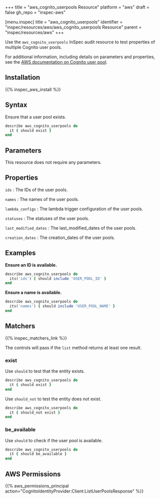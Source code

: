 +++
title = "aws_cognito_userpools Resource"
platform = "aws"
draft = false
gh_repo = "inspec-aws"

[menu.inspec]
title = "aws_cognito_userpools"
identifier = "inspec/resources/aws/aws_cognito_userpools Resource"
parent = "inspec/resources/aws"
+++

Use the `aws_cognito_userpools` InSpec audit resource to test properties of multiple Cognito user pools.

For additional information, including details on parameters and properties, see the [AWS documentation on Cognito user pool](https://docs.aws.amazon.com/AWSCloudFormation/latest/UserGuide/aws-resource-cognito-userpool.html).

## Installation

{{% inspec_aws_install %}}

## Syntax

Ensure that a user pool exists.

```ruby
describe aws_cognito_userpools do
  it { should exist }
end
```

## Parameters

This resource does not require any parameters.

## Properties

`ids`
: The IDs of the user pools.

`names`
: The names of the user pools.

`lambda_configs`
: The lambda trigger configuration of the user pools.

`statuses`
: The statuses of the user pools.

`last_modified_dates`
: The last_modified_dates of the user pools.

`creation_dates`
: The creation_dates of the user pools.

## Examples

**Ensure an ID is available.**

```ruby
describe aws_cognito_userpools do
  its('ids') { should include 'USER_POOL_ID' }
end
```

**Ensure a name is available.**

```ruby
describe aws_cognito_userpools do
  its('names') { should include 'USER_POOL_NAME' }
end
```

## Matchers

{{% inspec_matchers_link %}}

The controls will pass if the `list` method returns at least one result.

### exist

Use `should` to test that the entity exists.

```ruby
describe aws_cognito_userpools do
  it { should exist }
end
```

Use `should_not` to test the entity does not exist.

```ruby
describe aws_cognito_userpools do
  it { should_not exist }
end
```

### be_available

Use `should` to check if the user pool is available.

```ruby
describe aws_cognito_userpools do
  it { should be_available }
end
```

## AWS Permissions

{{% aws_permissions_principal action="CognitoIdentityProvider:Client:ListUserPoolsResponse" %}}
